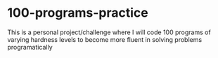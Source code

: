 # 100-programs-practice
This is a personal project/challenge where I will code 100 programs of varying hardness levels to become more fluent in solving problems programatically
